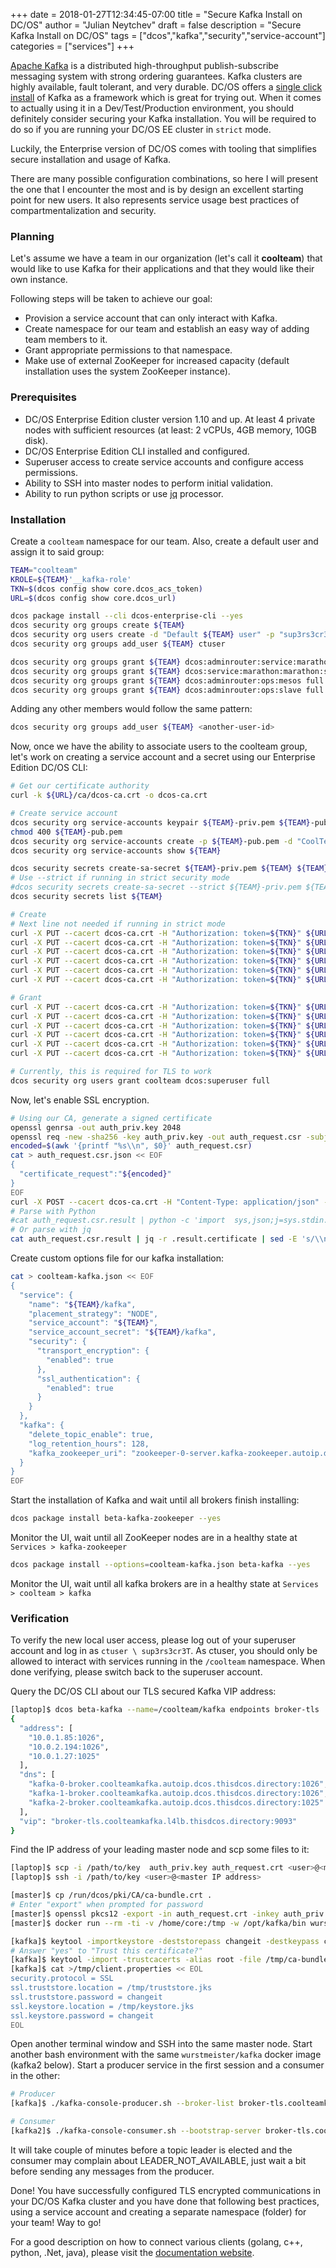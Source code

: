 +++
date = 2018-01-27T12:34:45-07:00
title = "Secure Kafka Install on DC/OS"
author = "Julian Neytchev"
draft = false
description = "Secure Kafka Install on DC/OS"
tags = ["dcos","kafka","security","service-account"]
categories = ["services"]
+++

[Apache Kafka](https://kafka.apache.org/) is a distributed high-throughput publish-subscribe messaging system with strong ordering guarantees. Kafka clusters are highly available, fault tolerant, and very durable. DC/OS offers a [single click install](https://github.com/dcos/examples/tree/master/kafka/1.10) of Kafka as a framework which is great for trying out. When it comes to actually using it in a Dev/Test/Production environment, you should definitely consider securing your Kafka installation. You will be required to do so if you are running your DC/OS EE cluster in ```strict``` mode.

<!--more-->
Luckily, the Enterprise version of DC/OS comes with tooling that simplifies secure installation and usage of Kafka.

There are many possible configuration combinations, so here I will present the one that I encounter the most and is by design an excellent starting point for new users. It also represents service usage best practices of compartmentalization and security.

### Planning

Let's assume we have a team in our organization (let's call it **coolteam**) that would like to use Kafka for their applications and that they would like their own instance.

Following steps will be taken to achieve our goal:

* Provision a service account that can only interact with Kafka.
* Create namespace for our team and establish an easy way of adding team members to it.
* Grant appropriate permissions to that namespace.
* Make use of external ZooKeeper for increased capacity (default installation uses the system ZooKeeper instance).

### Prerequisites

* DC/OS Enterprise Edition cluster version 1.10 and up. At least 4 private nodes with sufficient resources (at least: 2 vCPUs, 4GB memory, 10GB disk).
* DC/OS Enterprise Edition CLI installed and configured.
* Superuser access to create service accounts and configure access permissions.
* Ability to SSH into master nodes to perform initial validation.
* Ability to run python scripts or use [jq](https://stedolan.github.io/jq/) processor.

### Installation

Create a ```coolteam``` namespace for our team. Also, create a default user and assign it to said group:

```bash
TEAM="coolteam"
KROLE=${TEAM}'__kafka-role'
TKN=$(dcos config show core.dcos_acs_token)
URL=$(dcos config show core.dcos_url)

dcos package install --cli dcos-enterprise-cli --yes
dcos security org groups create ${TEAM}
dcos security org users create -d "Default ${TEAM} user" -p "sup3rs3cr3T" ctuser
dcos security org groups add_user ${TEAM} ctuser

dcos security org groups grant ${TEAM} dcos:adminrouter:service:marathon full
dcos security org groups grant ${TEAM} dcos:service:marathon:marathon:services:/${TEAM} full
dcos security org groups grant ${TEAM} dcos:adminrouter:ops:mesos full
dcos security org groups grant ${TEAM} dcos:adminrouter:ops:slave full
```

Adding any other members would follow the same pattern:

```bash
dcos security org groups add_user ${TEAM} <another-user-id>
```

Now, once we have the ability to associate users to the coolteam group, let's work on creating a service account and a secret using our Enterprise Edition DC/OS CLI:

```bash
# Get our certificate authority
curl -k ${URL}/ca/dcos-ca.crt -o dcos-ca.crt

# Create service account
dcos security org service-accounts keypair ${TEAM}-priv.pem ${TEAM}-pub.pem
chmod 400 ${TEAM}-pub.pem
dcos security org service-accounts create -p ${TEAM}-pub.pem -d "CoolTeam Kafka service account" ${TEAM}
dcos security org service-accounts show ${TEAM}

dcos security secrets create-sa-secret ${TEAM}-priv.pem ${TEAM} ${TEAM}/kafka
# Use --strict if running in strict security mode
#dcos security secrets create-sa-secret --strict ${TEAM}-priv.pem ${TEAM} ${TEAM}/kafka
dcos security secrets list ${TEAM}

# Create
# Next line not needed if running in strict mode
curl -X PUT --cacert dcos-ca.crt -H "Authorization: token=${TKN}" ${URL}/acs/api/v1/acls/dcos:mesos:master:task:user:nobody -d '{"description":"Allows Linux user nobody to execute tasks"}' -H 'Content-Type: application/json'
curl -X PUT --cacert dcos-ca.crt -H "Authorization: token=${TKN}" ${URL}/acs/api/v1/acls/dcos:mesos:master:framework:role:${KROLE} -d '{"description":"Controls the ability of '${KROLE}' to register as a framework with the Mesos master"}' -H 'Content-Type: application/json'
curl -X PUT --cacert dcos-ca.crt -H "Authorization: token=${TKN}" ${URL}/acs/api/v1/acls/dcos:mesos:master:reservation:role:${KROLE} -d '{"description":"Controls the ability of '${KROLE}' to reserve resources"}' -H 'Content-Type: application/json'
curl -X PUT --cacert dcos-ca.crt -H "Authorization: token=${TKN}" ${URL}/acs/api/v1/acls/dcos:mesos:master:volume:role:${KROLE} -d '{"description":"Controls the ability of '${KROLE}' to access volumes"}' -H 'Content-Type: application/json'
curl -X PUT --cacert dcos-ca.crt -H "Authorization: token=${TKN}" ${URL}/acs/api/v1/acls/dcos:mesos:master:reservation:principal:${TEAM} -d '{"description":"Controls the ability of '${TEAM}' to reserve resources"}' -H 'Content-Type: application/json'
curl -X PUT --cacert dcos-ca.crt -H "Authorization: token=${TKN}" ${URL}/acs/api/v1/acls/dcos:mesos:master:volume:principal:${TEAM} -d '{"description":"Controls the ability of '${TEAM}' to access volumes"}' -H 'Content-Type: application/json'

# Grant
curl -X PUT --cacert dcos-ca.crt -H "Authorization: token=${TKN}" ${URL}/acs/api/v1/acls/dcos:mesos:master:framework:role:${KROLE}/users/${TEAM}/create
curl -X PUT --cacert dcos-ca.crt -H "Authorization: token=${TKN}" ${URL}/acs/api/v1/acls/dcos:mesos:master:reservation:role:${KROLE}/users/${TEAM}/create
curl -X PUT --cacert dcos-ca.crt -H "Authorization: token=${TKN}" ${URL}/acs/api/v1/acls/dcos:mesos:master:volume:role:${KROLE}/users/${TEAM}/create
curl -X PUT --cacert dcos-ca.crt -H "Authorization: token=${TKN}" ${URL}/acs/api/v1/acls/dcos:mesos:master:task:user:nobody/users/${TEAM}/create
curl -X PUT --cacert dcos-ca.crt -H "Authorization: token=${TKN}" ${URL}/acs/api/v1/acls/dcos:mesos:master:reservation:principal:${TEAM}/users/${TEAM}/delete
curl -X PUT --cacert dcos-ca.crt -H "Authorization: token=${TKN}" ${URL}/acs/api/v1/acls/dcos:mesos:master:volume:principal:${TEAM}/users/${TEAM}/delete

# Currently, this is required for TLS to work
dcos security org users grant coolteam dcos:superuser full

```

Now, let's enable SSL encryption.

```bash
# Using our CA, generate a signed certificate
openssl genrsa -out auth_priv.key 2048
openssl req -new -sha256 -key auth_priv.key -out auth_request.csr -subj "/C=US/ST=WA/L=Seattle/O=coolteam/OU=dev/CN=nuc5.lan"
encoded=$(awk '{printf "%s\\n", $0}' auth_request.csr)
cat > auth_request.csr.json << EOF
{
  "certificate_request":"${encoded}"
}
EOF
curl -X POST --cacert dcos-ca.crt -H "Content-Type: application/json" -H "Authorization: token=${TKN}" ${URL}/ca/api/v2/sign -d @auth_request.csr.json > auth_request.csr.result
# Parse with Python
#cat auth_request.csr.result | python -c 'import  sys,json;j=sys.stdin.read();print(json.loads(j))["result"]["certificate"]' > auth_request.crt
# Or parse with jq
cat auth_request.csr.result | jq -r .result.certificate | sed -E 's/\\n/\n/g' > auth_request.crt
```
Create custom options file for our kafka installation:

```bash
cat > coolteam-kafka.json << EOF
{
  "service": {
    "name": "${TEAM}/kafka",
    "placement_strategy": "NODE",
    "service_account": "${TEAM}",
    "service_account_secret": "${TEAM}/kafka",
    "security": {
      "transport_encryption": {
        "enabled": true
      },
      "ssl_authentication": {
        "enabled": true
      }
    }
  },
  "kafka": {
    "delete_topic_enable": true,
    "log_retention_hours": 128,
    "kafka_zookeeper_uri": "zookeeper-0-server.kafka-zookeeper.autoip.dcos.thisdcos.directory:1140,zookeeper-1-server.kafka-zookeeper.autoip.dcos.thisdcos.directory:1140,zookeeper-2-server.kafka-zookeeper.autoip.dcos.thisdcos.directory:1140"
  }
}
EOF
```

Start the installation of Kafka and wait until all brokers finish installing:

```bash
dcos package install beta-kafka-zookeeper --yes
```

Monitor the UI, wait until all ZooKeeper nodes are in a healthy state at ```Services > kafka-zookeeper```

```bash
dcos package install --options=coolteam-kafka.json beta-kafka --yes
```

Monitor the UI, wait until all kafka brokers are in a healthy state at ```Services > coolteam > kafka```

### Verification

To verify the new local user access, please log out of your superuser account and log in as ```ctuser \ sup3rs3cr3T```. As ctuser, you should only be allowed to interact with services running in the ```/coolteam``` namespace. When done verifying, please switch back to the superuser account.

Query the DC/OS CLI about our TLS secured Kafka VIP address:

```bash
[laptop]$ dcos beta-kafka --name=/coolteam/kafka endpoints broker-tls
{
  "address": [
    "10.0.1.85:1026",
    "10.0.2.194:1026",
    "10.0.1.27:1025"
  ],
  "dns": [
    "kafka-0-broker.coolteamkafka.autoip.dcos.thisdcos.directory:1026",
    "kafka-1-broker.coolteamkafka.autoip.dcos.thisdcos.directory:1026",
    "kafka-2-broker.coolteamkafka.autoip.dcos.thisdcos.directory:1025"
  ],
  "vip": "broker-tls.coolteamkafka.l4lb.thisdcos.directory:9093"
}
```

Find the IP address of your leading master node and scp some files to it:

```bash
[laptop]$ scp -i /path/to/key  auth_priv.key auth_request.crt <user>@<master IP address>:
[laptop]$ ssh -i /path/to/key <user>@<master IP address>

[master]$ cp /run/dcos/pki/CA/ca-bundle.crt .
# Enter "export" when prompted for password
[master]$ openssl pkcs12 -export -in auth_request.crt -inkey auth_priv.key -out keypair.p12 -name keypair -CAfile ca-bundle.crt -caname root
[master]$ docker run --rm -ti -v /home/core:/tmp -w /opt/kafka/bin wurstmeister/kafka bash

[kafka]$ keytool -importkeystore -deststorepass changeit -destkeypass changeit -destkeystore /tmp/keystore.jks -srckeystore /tmp/keypair.p12 -srcstoretype PKCS12 -srcstorepass export -alias keypair
# Answer "yes" to "Trust this certificate?"
[kafka]$ keytool -import -trustcacerts -alias root -file /tmp/ca-bundle.crt -storepass changeit  -keystore /tmp/truststore.jks
[kafka]$ cat >/tmp/client.properties << EOL
security.protocol = SSL
ssl.truststore.location = /tmp/truststore.jks
ssl.truststore.password = changeit
ssl.keystore.location = /tmp/keystore.jks
ssl.keystore.password = changeit
EOL
```

Open another terminal window and SSH into the same master node. Start another bash environment with the same ```wurstmeister/kafka``` docker image (kafka2 below). Start a producer service in the first session and a consumer in the other:

```bash
# Producer
[kafka]$ ./kafka-console-producer.sh --broker-list broker-tls.coolteamkafka.l4lb.thisdcos.directory:9093   --topic test --producer.config /tmp/client.properties

# Consumer
[kafka2]$ ./kafka-console-consumer.sh --bootstrap-server broker-tls.coolteamkafka.l4lb.thisdcos.directory:9093  --topic test --consumer.config /tmp/client.properties
```

It will take couple of minutes before a topic leader is elected and the consumer may complain about LEADER_NOT_AVAILABLE, just wait a bit before sending any messages from the producer.

Done! You have successfully configured TLS encrypted communications in your DC/OS Kafka cluster and you have done that following best practices, using a service account and creating a separate namespace (folder) for your team! Way to go!

For a good description on how to connect various clients (golang, c++, python, .Net, java), please visit the [documentation website](https://docs.mesosphere.com/services/beta-kafka/2.1.1-1.0.0-beta/connecting-clients/).
